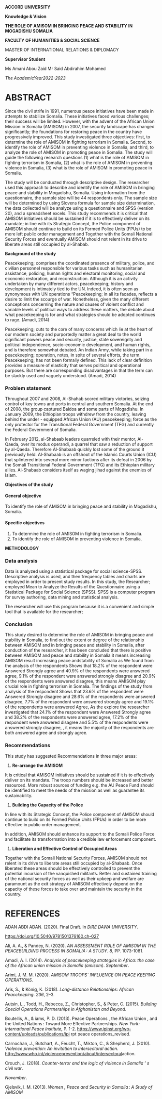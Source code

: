 **ACCORD UNIVERSITY**

**Knowledge & Vision**

**THE ROLE OF AMISOM IN BRINGING PEACE AND STABILITY IN MOGADISHU SOMALIA**

**FACULTY OF HUMANITIES & SOCIAL SCIENCE**

MASTER OF INTERNATIONAL RELATIONS & DIPLOMACY

**Supervisor Student**

Ms Amani Abou Zaid Mr Said Abdirahim Mohamed

*The AcademicYear2022-2023*

# ABSTRACT

Since the civil strife in 1991, numerous peace initiatives have been made in attempts to stabilize Somalia. These initiatives faced various challenges; their success will be limited. However, with the advent of the African Union Mission in Somalia (AMISOM) in 2007, the security landscape has changed significantly; the foundations for restoring peace in the country have progressively improved. This study investigated three objectives: first, to determine the role of AMISOM in fighting terrorism in Somalia. Second, to identify the role of AMISOM in preventing violence in Somalia; and third, to analyze the role of AMISOM in promoting peace in Somalia. The study will guide the following research questions (1) what is the role of AMISOM in fighting terrorism in Somalia, (2) what is the role of AMISOM in preventing violence in Somalia, (3) what is the role of AMISOM in promoting peace in Somalia.

The study will be conducted through descriptive design. The researcher used this approach to describe and identify the role of AMISOM in bringing peace and stability in Mogadishu, Somalia. Using information from the questionnaire, the sample size will be 44 respondents only. The sample size will be determined by using Slovens formula for sample size determination, the data collected will be analyze using a questionnaire and SPSS (version 20), and a spreadsheet excels. This study recommends it is critical that AMISOM initiatives should be sustained if it is to effectively deliver on its mandate; in line with its Strategic Concept, the Police component of AMISOM should continue to build on its Formed Police Units (FPUs) to be more left public order management and Together with the Somali National Security Forces and eventually AMISOM should not relent in its drive to liberate areas still occupied by al-Shabab.

**Background of the study**

Peacekeeping; comprises the coordinated presence of military, police, and civilian personnel responsible for various tasks such as humanitarian assistance, policing, human rights and electoral monitoring, social and economic restoration, and reconstruction. Although it is an activity undertaken by many different actors, peacekeeping; history and development is intimately tied to the UN. Indeed, it is often seen as synonymous with UN operations “Peacekeeping; in all its facades, reflects a desire to limit the scourge of war. Nonetheless, given the many different conceptions concerning the nature and causes of violent conflict and variable levels of political ways to address these matters, the debate about what peacekeeping is for and what strategies should be adopted continues to rage. (Amadi, 2014)

Peacekeeping; cuts to the core of many concerns which lie at the heart of our modern society and purportedly matter a great deal to the world significant powers peace and security, justice, state sovereignty and political independence, socio-economic development, and human rights, and is therefore somewhat debated. An Indian Army, while taking part in a peacekeeping; operation, notes, in spite of several efforts, the term. Peacekeeping; has not been formally defined. This lack of clear definition provides a measure of elasticity that serves political and operational purposes. But there are corresponding disadvantages in that the term can be slackly used and vaguely understood. (Amadi, 2014)

### Problem statement

Throughout 2007 and 2008, Al-Shahab scored military victories, seizing control of key towns and ports in central and southern Somalia. At the end of 2008, the group captured Baidoa and some parts of Mogadishu. In January 2009, the Ethiopian troops withdrew from the country, leaving behind the under - equipped African Union (AU) peacekeeping; force as the only protector for the Transitional Federal Government (TFG) and currently the Federal Government of Somalia.

In February 2012, al-Shabaab leaders quarreled with their mentor, Al-Qaeda, over its modus operandi, a quarrel that saw a reduction of support by al-Qaeda. Therefore Al-Shabaab quickly lost some of the ground it previously held. Al-Shabaab is an offshoot of the Islamic Courts Union (ICU) that splintered into several more minor factions after its defeat in 2006 by the Somali Transitional Federal Government (TFG) and its Ethiopian military allies. Al-Shabaab considers itself as waging jihad against the enemies of Islam.

**Objectives of the study**

#### General objective

To identify the role of AMISOM in bringing peace and stability in Mogadishu, Somalia.

#### Specific objectives

1. To determine the role of AMISOM in fighting terrorism in Somalia.
2. To identify the role of AMISOM in preventing violence in Somalia.

**METHODOLOGY**

### Data analysis

Data is analyzed using a statistical package for social science-SPSS. Descriptive analysis is used, and then frequency tables and charts are employed in order to present study results. In this study, the Researcher; employed Mean to Analyze the Results of the Questionnaire using a Statistical Package for Social Science (SPSS). SPSS is a computer program for survey authoring, data mining and statistical analysis.

The researcher will use this program because it is a convenient and simple tool that is available for the researcher;

### Conclusion

This study desired to determine the role of AMISOM in bringing peace and stability in Somalia, to find out the extent or degree of the relationship between AMISOM and in bringing peace and stability in Somalia, after conduction of the researcher, it has been concluded that there is positive between AMISOM and peace and stability in Somalia it means increasing AMISOM result increasing peace andstability of Somalia as We found from the analysis of the respondents Shows that 18.2% of the respondent were Answered Strongly agree and 40.9% of the respondents were answered agree, 9.1% of the respondent were answered strongly disagree and 20.9% of the respondents were answered disagree, this means AMISOM play crucial role in fighting terrorism in Somalia. The findings of the study from analysis of the respondent Shows that 23.6% of the respondent were Answered Strongly disagree and 28.6% of the respondents were answered disagree, 7.7% of the respondent were answered strongly agree and 19.1% of the respondents were answered Agree, As the explore the researcher investigated that 24.1% of the respondent were Answered Strongly agree and 38.2% of the respondents were answered agree, 17.2% of the respondent were answered disagree and 5.5% of the respondents were answered strongly disagree, , it means the majority of the respondents are both answered agree and strongly agree.

### Recommendations

This study has suggested Recommendations in three major areas:

1. **Re-arrange the AMISOM**

It is critical that AMISOM initiatives should be sustained if it is to effectively deliver on its mandate. The troop numbers should be increased and better resourced. More robust sources of funding e.g. the AU Peace Fund should be identified to meet the needs of the mission as well as guarantee its sustainability.

1. **Building the Capacity of the Police**

In line with its Strategic Concept, the Police component of AMISOM should continue to build on its Formed Police Units (FPUs) in order to be more effective in public order management.

In addition, AMISOM should enhance its support to the Somali Police Force and facilitate its transformation into a credible law enforcement component.

1. **Liberation and Effective Control of Occupied Areas**

Together with the Somali National Security Forces, AMISOM should not relent in its drive to liberate areas still occupied by al-Shabaab. Once liberated these areas should be effectively controlled to prevent the potential incursion of the vanquished militants. Better and sustained training of the national security forces as well as their upkeep and welfare are paramount as the exit strategy of AMISOM effectively depend on the capacity of these forces to take over and maintain the security in the country.

# REFERENCES

ADAN ABDI ADAN. (2020). Final Draft. In *DIRE DAWA UNIVERSITY*.

https://doi.org/10.5040/9781501376160.ch-027

Ali, A. A., & Pandey, N. (2020). *AN ASSESSMENT ROLE OF AMISOM IN THE PEACEBUILDING PROCESS IN SOMALIA : A STUDY*. *8*, PP. 1073-1081.

Amadi, A. I. (2014). *Analysis of peacekeeping strategies in Africa: the case of the African union mission in Somalia (amisom)*. *September*.

Arimi, J. M. M. (2020). *AMISOM TROOPS` INFLUENCE ON PEACE KEEPING OPERATIONS*.

Aris, S., & König, K. (2018). *Long-distance Relationships: African Peacekeeping*. *236*, 2–3.

Autsin, L., Todd, H., Rebecca, Z., Christopher, S., & Peter, C. (2015). *Building Special Operations Partnerships in Afghanistan and Beyond*.

Boutellis, A., & iams, P. D. (2013). Peace Operations , the African Union , and the United Nations : Toward More Effective Partnerships. *New York: International Peace Institute*, P. 1-2. https://www.ipinst.org/wp-content/uploads/publications/ipi rpt peace operations\_revised.

Carnochan, J., Butchart, A., Feucht, T., Mikton, C., & Shepherd, J. (2010). *Violence prevention: An invitation to intersectoral action*. <http://www.who.int/violenceprevention/about/intersectoral>action.

Crouch, J. (2018). *Counter-terror and the logic of violence in Somalia ’ s civil war*.

*November*.

Gjelsvik, I. M. (2013). *Women , Peace and Security in Somalia : A Study of AMISOM*